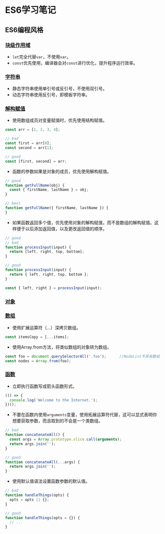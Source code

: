 # ES6学习笔记

## ES6编程风格

### [块级作用域](https://github.com/kongchenglc/learn-ES6/blob/master/let%20and%20const.js)
- `let`完全代替`var`，不使用`var`。
- `const`优先使用，编译器会对`const`进行优化，提升程序运行效率。

### [字符串]()
- 静态字符串使用单引号或反引号，不使用双引号。
- 动态字符串使用反引号，即模板字符串。

### [解构赋值](https://github.com/kongchenglc/learn-ES6/blob/master/Destructuring.js)
- 使用数组成员对变量赋值时，优先使用结构赋值。
```javascript
const arr = [1, 2, 3, 4];

// bad
const first = arr[0];
const second = arr[1];

// good
const [first, second] = arr;
```
- 函数的参数如果是对象的成员，优先使用解构赋值。
```javascript
// good
function getFullName(obj) {
  const { firstName, lastName } = obj;
}

// best
function getFullName({ firstName, lastName }) {
}
```
- 如果函数返回多个值，优先使用对象的解构赋值，而不是数组的解构赋值。这样便于以后添加返回值，以及更改返回值的顺序。
```javascript
// good
// bad
function processInput(input) {
  return [left, right, top, bottom];
}

// good
function processInput(input) {
  return { left, right, top, bottom };
}

const { left, right } = processInput(input);
```

### [对象]()

### [数组]()
- 使用扩展运算符（…）深拷贝数组。
```javascript
const itemsCopy = [...items];
```
- 使用Array.from方法，将类似数组的对象转为数组。
```javascript
const foo = document.querySelectorAll('.foo');      //NodeList不具有数组的方法
const nodes = Array.from(foo);
```

### [函数]()
- 立即执行函数写成箭头函数形式。
```javascript
(() => {
  console.log('Welcome to the Internet.');
})();
```
- 不要在函数内使用`arguments`变量，使用拓展运算符代替，这可以显式表明你想要获取参数，而且取到的不会是一个类数组。
```javascript
// bad
function concatenateAll() {
  const args = Array.prototype.slice.call(arguments);
  return args.join('');
}

// good
function concatenateAll(...args) {
  return args.join('');
}
```
- 使用默认值语法设置函数参数的默认值。
```javascript
// bad
function handleThings(opts) {
  opts = opts || {};
}

// good
function handleThings(opts = {}) {
  // ...
}
```
